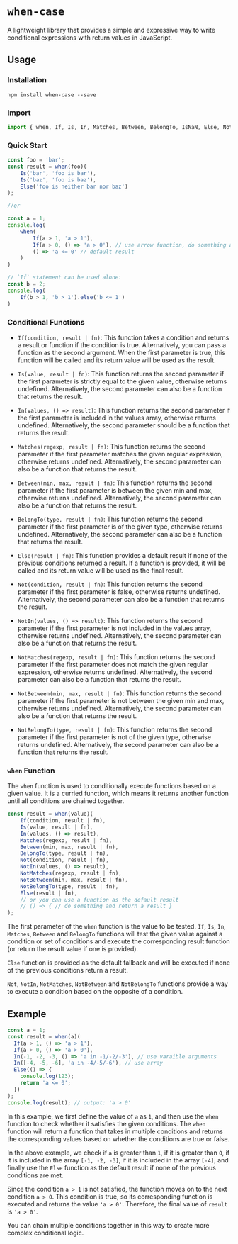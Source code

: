 # `when-case`
A lightweight library that provides a simple and expressive way to write conditional expressions with return values in JavaScript.
## Usage

### Installation
```shell
npm install when-case --save
```

### Import
```javascript
import { when, If, Is, In, Matches, Between, BelongTo, IsNaN, Else, Not, NotIn, NotMatches, NotBetween, NotBelongTo } from 'when-case';
```

### Quick Start
```javascript
const foo = 'bar';
const result = when(foo)(
    Is('bar', 'foo is bar'),
    Is('baz', 'foo is baz'),
    Else('foo is neither bar nor baz')
);

//or

const a = 1;
console.log(
    when(
        If(a > 1, 'a > 1'),
        If(a > 0, () => 'a > 0'), // use arrow function, do something and return a result
        () => 'a <= 0' // default result
    )
)

// `If` statement can be used alone:
const b = 2;
console.log(
    If(b > 1, 'b > 1').else('b <= 1')
)
```

### Conditional Functions
- `If(condition, result | fn)`: This function takes a condition and returns a result or function if the condition is true. Alternatively, you can pass a function as the second argument. When the first parameter is true, this function will be called and its return value will be used as the result.

- `Is(value, result | fn)`: This function returns the second parameter if the first parameter is strictly equal to the given value, otherwise returns undefined. Alternatively, the second parameter can also be a function that returns the result.

- `In(values, () => result)`: This function returns the second parameter if the first parameter is included in the values array, otherwise returns undefined. Alternatively, the second parameter should be a function that returns the result.

- `Matches(regexp, result | fn)`: This function returns the second parameter if the first parameter matches the given regular expression, otherwise returns undefined. Alternatively, the second parameter can also be a function that returns the result.

- `Between(min, max, result | fn)`: This function returns the second parameter if the first parameter is between the given min and max, otherwise returns undefined. Alternatively, the second parameter can also be a function that returns the result.

- `BelongTo(type, result | fn)`: This function returns the second parameter if the first parameter is of the given type, otherwise returns undefined. Alternatively, the second parameter can also be a function that returns the result.

- `Else(result | fn)`: This function provides a default result if none of the previous conditions returned a result. If a function is provided, it will be called and its return value will be used as the final result.

- `Not(condition, result | fn)`: This function returns the second parameter if the first parameter is false, otherwise returns undefined. Alternatively, the second parameter can also be a function that returns the result.

- `NotIn(values, () => result)`: This function returns the second parameter if the first parameter is not included in the values array, otherwise returns undefined. Alternatively, the second parameter can also be a function that returns the result.

- `NotMatches(regexp, result | fn)`: This function returns the second parameter if the first parameter does not match the given regular expression, otherwise returns undefined. Alternatively, the second parameter can also be a function that returns the result.

- `NotBetween(min, max, result | fn)`: This function returns the second parameter if the first parameter is not between the given min and max, otherwise returns undefined. Alternatively, the second parameter can also be a function that returns the result.

- `NotBelongTo(type, result | fn)`: This function returns the second parameter if the first parameter is not of the given type, otherwise returns undefined. Alternatively, the second parameter can also be a function that returns the result.

### `when` Function

The `when` function is used to conditionally execute functions based on a given value. It is a curried function, which means it returns another function until all conditions are chained together.


```javascript
const result = when(value)(
    If(condition, result | fn),
    Is(value, result | fn),
    In(values, () => result),
    Matches(regexp, result | fn),
    Between(min, max, result | fn),
    BelongTo(type, result | fn),
    Not(condition, result | fn),
    NotIn(values, () => result),
    NotMatches(regexp, result | fn),
    NotBetween(min, max, result | fn),
    NotBelongTo(type, result | fn),
    Else(result | fn),
    // or you can use a function as the default result
    // () => { // do something and return a result }
);
```

The first parameter of the `when` function is the value to be tested. `If`, `Is`, `In`, `Matches`, `Between` and `BelongTo` functions will test the given value against a condition or set of conditions and execute the corresponding result function (or return the result value if one is provided).

`Else` function is provided as the default fallback and will be executed if none of the previous conditions return a result.

`Not`, `NotIn`, `NotMatches`, `NotBetween` and `NotBelongTo` functions provide a way to execute a condition based on the opposite of a condition.

## Example

```javascript
const a = 1;
const result = when(a)(
  If(a > 1, () => 'a > 1'),
  If(a > 0, () => 'a > 0'),
  In(-1, -2, -3, () => 'a in -1/-2/-3'), // use varaible arguments
  In([-4, -5, -6], 'a in -4/-5/-6'), // use array
  Else(() => {
    console.log(123);
    return 'a <= 0';
  })
);
console.log(result); // output: 'a > 0'
```

In this example, we first define the value of `a` as `1`, and then use the `when` function to check whether it satisfies the given conditions. The `when` function will return a function that takes in multiple conditions and returns the corresponding values based on whether the conditions are true or false.

In the above example, we check if `a` is greater than `1`, if it is greater than `0`, if it is included in the array `[-1, -2, -3]`, if it is included in the array `[-4]`, and finally use the `Else` function as the default result if none of the previous conditions are met.

Since the condition `a > 1` is not satisfied, the function moves on to the next condition `a > 0`. This condition is true, so its corresponding function is executed and returns the value `'a > 0'`. Therefore, the final value of `result` is `'a > 0'`.

You can chain multiple conditions together in this way to create more complex conditional logic.